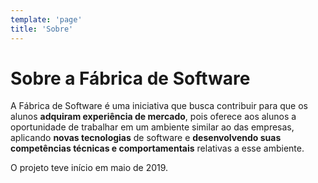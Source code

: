 ```yaml
---
template: 'page'
title: 'Sobre'
---
```

# Sobre a Fábrica de Software

A Fábrica de Software é uma iniciativa que busca contribuir para que os alunos **adquiram experiência de mercado**, pois oferece aos alunos a oportunidade de trabalhar em um ambiente similar ao das empresas, aplicando **novas tecnologias**  de software e **desenvolvendo suas competências técnicas e comportamentais** relativas a esse ambiente.

O projeto teve início em maio de 2019.
